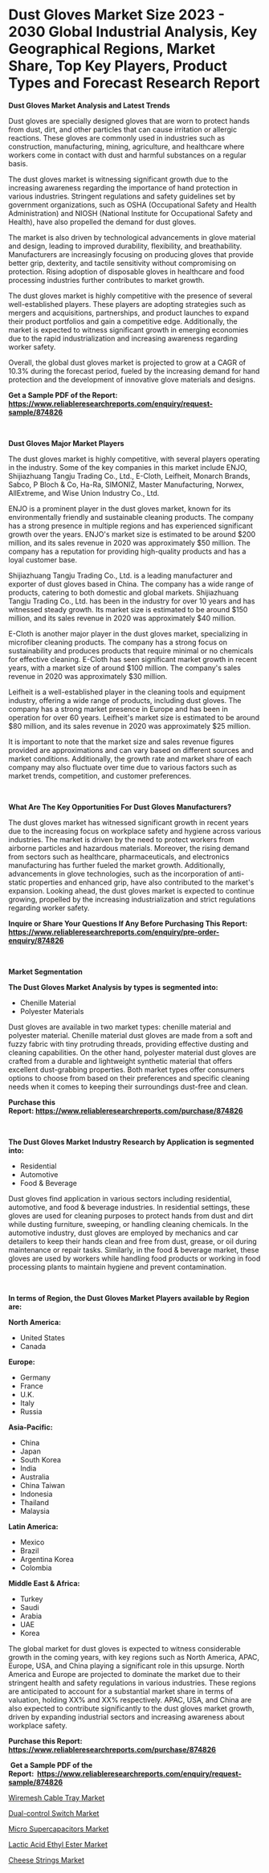 <p><h1>Dust Gloves Market Size 2023 - 2030 Global Industrial Analysis, Key Geographical Regions, Market Share, Top Key Players, Product Types and Forecast Research Report</h1></p><p><strong>Dust Gloves Market Analysis and Latest Trends</strong></p>
<p><p>Dust gloves are specially designed gloves that are worn to protect hands from dust, dirt, and other particles that can cause irritation or allergic reactions. These gloves are commonly used in industries such as construction, manufacturing, mining, agriculture, and healthcare where workers come in contact with dust and harmful substances on a regular basis.</p><p>The dust gloves market is witnessing significant growth due to the increasing awareness regarding the importance of hand protection in various industries. Stringent regulations and safety guidelines set by government organizations, such as OSHA (Occupational Safety and Health Administration) and NIOSH (National Institute for Occupational Safety and Health), have also propelled the demand for dust gloves.</p><p>The market is also driven by technological advancements in glove material and design, leading to improved durability, flexibility, and breathability. Manufacturers are increasingly focusing on producing gloves that provide better grip, dexterity, and tactile sensitivity without compromising on protection. Rising adoption of disposable gloves in healthcare and food processing industries further contributes to market growth.</p><p>The dust gloves market is highly competitive with the presence of several well-established players. These players are adopting strategies such as mergers and acquisitions, partnerships, and product launches to expand their product portfolios and gain a competitive edge. Additionally, the market is expected to witness significant growth in emerging economies due to the rapid industrialization and increasing awareness regarding worker safety.</p><p>Overall, the global dust gloves market is projected to grow at a CAGR of 10.3% during the forecast period, fueled by the increasing demand for hand protection and the development of innovative glove materials and designs.</p></p>
<p><strong>Get a Sample PDF of the Report:&nbsp; <a href="https://www.reliableresearchreports.com/enquiry/request-sample/874826">https://www.reliableresearchreports.com/enquiry/request-sample/874826</a></strong></p>
<p>&nbsp;</p>
<p><strong>Dust Gloves Major Market Players</strong></p>
<p><p>The dust gloves market is highly competitive, with several players operating in the industry. Some of the key companies in this market include ENJO, Shijiazhuang Tangju Trading Co., Ltd., E-Cloth, Leifheit, Monarch Brands, Sabco, P Bloch & Co, Ha-Ra, SIMONIZ, Master Manufacturing, Norwex, AllExtreme, and Wise Union Industry Co., Ltd.</p><p>ENJO is a prominent player in the dust gloves market, known for its environmentally friendly and sustainable cleaning products. The company has a strong presence in multiple regions and has experienced significant growth over the years. ENJO's market size is estimated to be around $200 million, and its sales revenue in 2020 was approximately $50 million. The company has a reputation for providing high-quality products and has a loyal customer base.</p><p>Shijiazhuang Tangju Trading Co., Ltd. is a leading manufacturer and exporter of dust gloves based in China. The company has a wide range of products, catering to both domestic and global markets. Shijiazhuang Tangju Trading Co., Ltd. has been in the industry for over 10 years and has witnessed steady growth. Its market size is estimated to be around $150 million, and its sales revenue in 2020 was approximately $40 million.</p><p>E-Cloth is another major player in the dust gloves market, specializing in microfiber cleaning products. The company has a strong focus on sustainability and produces products that require minimal or no chemicals for effective cleaning. E-Cloth has seen significant market growth in recent years, with a market size of around $100 million. The company's sales revenue in 2020 was approximately $30 million.</p><p>Leifheit is a well-established player in the cleaning tools and equipment industry, offering a wide range of products, including dust gloves. The company has a strong market presence in Europe and has been in operation for over 60 years. Leifheit's market size is estimated to be around $80 million, and its sales revenue in 2020 was approximately $25 million.</p><p>It is important to note that the market size and sales revenue figures provided are approximations and can vary based on different sources and market conditions. Additionally, the growth rate and market share of each company may also fluctuate over time due to various factors such as market trends, competition, and customer preferences.</p></p>
<p>&nbsp;</p>
<p><strong>What Are The Key Opportunities For Dust Gloves Manufacturers?</strong></p>
<p><p>The dust gloves market has witnessed significant growth in recent years due to the increasing focus on workplace safety and hygiene across various industries. The market is driven by the need to protect workers from airborne particles and hazardous materials. Moreover, the rising demand from sectors such as healthcare, pharmaceuticals, and electronics manufacturing has further fueled the market growth. Additionally, advancements in glove technologies, such as the incorporation of anti-static properties and enhanced grip, have also contributed to the market's expansion. Looking ahead, the dust gloves market is expected to continue growing, propelled by the increasing industrialization and strict regulations regarding worker safety.</p></p>
<p><strong>Inquire or Share Your Questions If Any Before Purchasing This Report: <a href="https://www.reliableresearchreports.com/enquiry/pre-order-enquiry/874826">https://www.reliableresearchreports.com/enquiry/pre-order-enquiry/874826</a></strong></p>
<p>&nbsp;</p>
<p><strong>Market Segmentation</strong></p>
<p><strong>The Dust Gloves Market Analysis by types is segmented into:</strong></p>
<p><ul><li>Chenille Material</li><li>Polyester Materials</li></ul></p>
<p><p>Dust gloves are available in two market types: chenille material and polyester material. Chenille material dust gloves are made from a soft and fuzzy fabric with tiny protruding threads, providing effective dusting and cleaning capabilities. On the other hand, polyester material dust gloves are crafted from a durable and lightweight synthetic material that offers excellent dust-grabbing properties. Both market types offer consumers options to choose from based on their preferences and specific cleaning needs when it comes to keeping their surroundings dust-free and clean.</p></p>
<p><strong>Purchase this Report:&nbsp;<a href="https://www.reliableresearchreports.com/purchase/874826">https://www.reliableresearchreports.com/purchase/874826</a></strong></p>
<p>&nbsp;</p>
<p><strong>The Dust Gloves Market Industry Research by Application is segmented into:</strong></p>
<p><ul><li>Residential</li><li>Automotive</li><li>Food & Beverage</li></ul></p>
<p><p>Dust gloves find application in various sectors including residential, automotive, and food & beverage industries. In residential settings, these gloves are used for cleaning purposes to protect hands from dust and dirt while dusting furniture, sweeping, or handling cleaning chemicals. In the automotive industry, dust gloves are employed by mechanics and car detailers to keep their hands clean and free from dust, grease, or oil during maintenance or repair tasks. Similarly, in the food & beverage market, these gloves are used by workers while handling food products or working in food processing plants to maintain hygiene and prevent contamination.</p></p>
<p>&nbsp;</p>
<p><strong>In terms of Region, the Dust Gloves Market Players available by Region are:</strong></p>
<p>
    <p> <strong> North America: </strong>
        <ul>
            <li>United States</li>
            <li>Canada</li>
        </ul>
        </p> 
    <p> <strong> Europe: </strong>
        <ul>
            <li>Germany</li>
            <li>France</li>
            <li>U.K.</li>
            <li>Italy</li>
            <li>Russia</li>
        </ul>
        </p> 
    <p> <strong> Asia-Pacific: </strong>
        <ul>
            <li>China</li>
            <li>Japan</li>
            <li>South Korea</li>
            <li>India</li>
            <li>Australia</li>
            <li>China Taiwan</li>
            <li>Indonesia</li>
            <li>Thailand</li>
            <li>Malaysia</li>
        </ul>
        </p> 
    <p> <strong> Latin America: </strong>
        <ul>
            <li>Mexico</li>
            <li>Brazil</li>
            <li>Argentina Korea</li>
            <li>Colombia</li>
        </ul>
        </p> 
    <p> <strong> Middle East & Africa: </strong>
        <ul>
            <li>Turkey</li>
            <li>Saudi</li>
            <li>Arabia</li>
            <li>UAE</li>
            <li>Korea</li>
        </ul>
    </p>
    </p>
<p><p>The global market for dust gloves is expected to witness considerable growth in the coming years, with key regions such as North America, APAC, Europe, USA, and China playing a significant role in this upsurge. North America and Europe are projected to dominate the market due to their stringent health and safety regulations in various industries. These regions are anticipated to account for a substantial market share in terms of valuation, holding XX% and XX% respectively. APAC, USA, and China are also expected to contribute significantly to the dust gloves market growth, driven by expanding industrial sectors and increasing awareness about workplace safety.</p></p>
<p><strong>Purchase this Report: <a href="https://www.reliableresearchreports.com/purchase/874826">https://www.reliableresearchreports.com/purchase/874826</a></strong></p>
<p>&nbsp;<strong>Get a Sample PDF of the Report:&nbsp;&nbsp;<a href="https://www.reliableresearchreports.com/enquiry/request-sample/874826">https://www.reliableresearchreports.com/enquiry/request-sample/874826</a></strong></p>
<p><strong></strong></p>
<p><p><a href="https://www.linkedin.com/pulse/wiremesh-cable-tray-market-research-report-unlocks-analysis-wp2we/">Wiremesh Cable Tray Market</a></p><p><a href="https://github.com/GroverBarry/Market-Research-Report-List-1/blob/main/dual-control-switch-market.md">Dual-control Switch Market</a></p><p><a href="https://www.reportprime.com/micro-supercapacitors-r2316">Micro Supercapacitors Market</a></p><p><a href="https://www.linkedin.com/pulse/lactic-acid-ethyl-ester-market-challenges-opportunities-cqlle/">Lactic Acid Ethyl Ester Market</a></p><p><a href="https://medium.com/@jensenklein/cheese-strings-market-size-growth-forecast-2023-2030-edbc39701763">Cheese Strings Market</a></p></p>